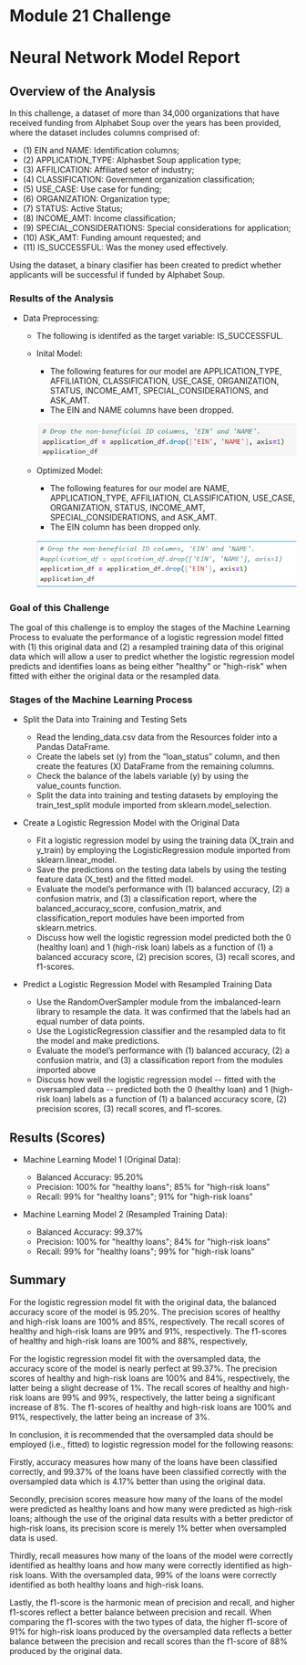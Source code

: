 # Module 21 Challenge
# Neural Network Model Report

## Overview of the Analysis
In this challenge, a dataset of more than 34,000 organizations that have received funding from Alphabet Soup over the years has been provided, where the dataset includes columns comprised of: 

* (1) EIN and NAME: Identification columns;
* (2) APPLICATION_TYPE: Alphasbet Soup application type;
* (3) AFFILICATION: Affiliated setor of industry;
* (4) CLASSIFICATION: Government organization classification;
* (5) USE_CASE: Use case for funding;
* (6) ORGANIZATION: Organization type;
* (7) STATUS: Active Status;
* (8) INCOME_AMT: Income classification;
* (9) SPECIAL_CONSIDERATIONS: Special considerations for application;
* (10) ASK_AMT: Funding amount requested; and
* (11) IS_SUCCESSFUL: Was the money used effectively.

Using the dataset, a binary clasifier has been created to predict whether applicants will be successful if funded by Alphabet Soup.

### Results of the Analysis
* Data Preprocessing:
  * The following is identifed as the target variable: IS_SUCCESSFUL.

  * Inital Model:
    * The following features for our model are APPLICATION_TYPE, AFFILIATION, CLASSIFICATION, USE_CASE, ORGANIZATION, STATUS, INCOME_AMT, SPECIAL_CONSIDERATIONS, and ASK_AMT.
    * The EIN and NAME columns have been dropped.

    ![image](https://github.com/jimlhaugen/deep-learning-challenge/blob/master/Screenshots/initial_drop_EIN_and_NAME.png)
  

  * Optimized Model:
    * The following features for our model are NAME, APPLICATION_TYPE, AFFILIATION, CLASSIFICATION, USE_CASE, ORGANIZATION, STATUS, INCOME_AMT, SPECIAL_CONSIDERATIONS, and ASK_AMT.
    * The EIN column has been dropped only.

    ![image](https://github.com/jimlhaugen/deep-learning-challenge/blob/master/Screenshots/optimization_drop_EIN_only.png)


### Goal of this Challenge

The goal of this challenge is to employ the stages of the Machine Learning Process to evaluate the performance of a logistic regression model fitted with (1) this original data and (2) a resampled training data of this original data which will allow a user to predict whether the logistic regression model predicts and identifies loans as being either "healthy" or "high-risk" when fitted with either the original data or the resampled data. 

### Stages of the Machine Learning Process

* Split the Data into Training and Testing Sets
  * Read the lending_data.csv data from the Resources folder into a Pandas DataFrame.
  * Create the labels set (y) from the “loan_status” column, and then create the features (X) DataFrame from the remaining columns.
  * Check the balance of the labels variable (y) by using the value_counts function.
  * Split the data into training and testing datasets by employing the train_test_split module imported from sklearn.model_selection.

* Create a Logistic Regression Model with the Original Data
  * Fit a logistic regression model by using the training data (X_train and y_train) by employing the LogisticRegression module imported from sklearn.linear_model.
  * Save the predictions on the testing data labels by using the testing feature data (X_test) and the fitted model.
  * Evaluate the model’s performance with (1) balanced accuracy, (2) a confusion matrix, and (3) a classification report, where the balanced_accuracy_score, confusion_matrix, and classification_report modules have been imported from sklearn.metrics.
  * Discuss how well the logistic regression model predicted both the 0 (healthy loan) and 1 (high-risk loan) labels as a function of (1) a balanced accuracy score, (2) precision scores, (3) recall scores, and f1-scores.

* Predict a Logistic Regression Model with Resampled Training Data
  * Use the RandomOverSampler module from the imbalanced-learn library to resample the data. It was confirmed that the labels had an equal number of data points.
  * Use the LogisticRegression classifier and the resampled data to fit the model and make predictions.
  * Evaluate the model’s performance with (1) balanced accuracy, (2) a confusion matrix, and (3) a classification report from  the modules imported above
  * Discuss how well the logistic regression model -- fitted with the oversampled data -- predicted both the 0 (healthy loan) and 1 (high-risk loan) labels as a function of (1) a balanced accuracy score, (2) precision scores, (3) recall scores, and f1-scores.


## Results (Scores)

* Machine Learning Model 1 (Original Data):
  * Balanced Accuracy: 95.20%
  * Precision: 100% for "healthy loans"; 85% for "high-risk loans"
  * Recall: 99% for "healthy loans"; 91% for "high-risk loans"

* Machine Learning Model 2 (Resampled Training Data):
  * Balanced Accuracy: 99.37%
  * Precision: 100% for "healthy loans"; 84% for "high-risk loans"
  * Recall: 99% for "healthy loans"; 99% for "high-risk loans"

## Summary

For the logistic regression model fit with the original data, the balanced accuracy score of the model is 95.20%.  The precision scores of healthy and high-risk loans are 100% and 85%, respectively.  The recall scores of healthy and high-risk loans are 99% and 91%, respectively.  The f1-scores of healthy and high-risk loans are 100% and 88%, respectively,

For the logistic regression model fit with the oversampled data, the accuracy score of the model is nearly perfect at 99.37%.  The precision scores of healthy and high-risk loans are 100% and 84%, respectively, the latter being a slight decrease of 1%.  The recall scores of healthy and high-risk loans are 99% and 99%, respectively, the latter being a significant increase of 8%.  The f1-scores of healthy and high-risk loans are 100% and 91%, respectively, the latter being an increase of 3%.

In conclusion, it is recommended that the oversampled data should be employed (i.e., fitted) to logistic regression model for the following reasons:

Firstly, accuracy measures how many of the loans have been classified correctly, and 99.37% of the loans have been classified correctly with the oversampled data which is 4.17% better than using the original data.  

Secondly, precision scores measure how many of the loans of the model were predicted as healthy loans and how many were predicted as high-risk loans; although the use of the original data results with a better predictor of high-risk loans, its precision score is merely 1% better when oversampled data is used.  

Thirdly, recall measures how many of the loans of the model were correctly identified as healthy loans and how many were correctly identified as high-risk loans.  With the oversampled data, 99% of the loans were correctly identified as both healthy loans and high-risk loans.

Lastly, the f1-score is the harmonic mean of precision and recall, and higher f1-scores reflect a better balance between precision and recall.  When comparing the f1-scores with the two types of data, the higher f1-score of 91% for high-risk loans produced by the oversampled data reflects a better balance between the precision and recall scores than the f1-score of 88% produced by the original data. 

